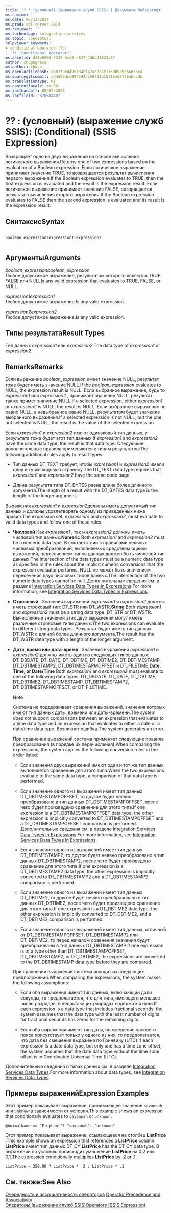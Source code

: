 ```yaml
---
title: '? : (условный) (выражение служб SSIS) | Документы Майкрософт'
ms.custom: ''
ms.date: 06/13/2017
ms.prod: sql-server-2014
ms.reviewer: ''
ms.technology: integration-services
ms.topic: conceptual
helpviewer_keywords:
- conditional operator (?:)
- '?: (conditional operator)'
ms.assetid: d38e6890-7338-4ce0-a837-2dbb41823a37
author: chugugrace
ms.author: chugu
ms.openlocfilehash: e607f9ed495184ef47ac2e4f1139b9a9566055ea
ms.sourcegitcommit: ad4d92dce894592a259721a1571b1d8736abacdb
ms.translationtype: MT
ms.contentlocale: ru-RU
ms.lasthandoff: 08/04/2020
ms.locfileid: "87668448"
---
```

# <a name="--conditional-ssis-expression"></a><span data-ttu-id="ce82a-103">?</span><span class="sxs-lookup"><span data-stu-id="ce82a-103">?</span></span> <span data-ttu-id="ce82a-104">: (условный) (выражение служб SSIS)</span><span class="sxs-lookup"><span data-stu-id="ce82a-104">: (Conditional) (SSIS Expression)</span></span>
  <span data-ttu-id="ce82a-105">Возвращает одно из двух выражений на основе вычисления логического выражения.</span><span class="sxs-lookup"><span data-stu-id="ce82a-105">Returns one of two expressions based on the evaluation of a Boolean expression.</span></span> <span data-ttu-id="ce82a-106">Если логическое выражение принимает значение TRUE, то возвращается результат вычисления первого выражения.</span><span class="sxs-lookup"><span data-stu-id="ce82a-106">If the Boolean expression evaluates to TRUE, then the first expression is evaluated and the result is the expression result.</span></span> <span data-ttu-id="ce82a-107">Если логическое выражение принимает значение FALSE, возвращается результат вычисления второго выражения.</span><span class="sxs-lookup"><span data-stu-id="ce82a-107">If the Boolean expression evaluates to FALSE then the second expression is evaluated and its result is the expression result.</span></span>  
  
## <a name="syntax"></a><span data-ttu-id="ce82a-108">Синтаксис</span><span class="sxs-lookup"><span data-stu-id="ce82a-108">Syntax</span></span>  
  
```  
  
boolean_expression?expression1:expression2  
  
```  
  
## <a name="arguments"></a><span data-ttu-id="ce82a-109">Аргументы</span><span class="sxs-lookup"><span data-stu-id="ce82a-109">Arguments</span></span>  
 <span data-ttu-id="ce82a-110">*boolean_expression*</span><span class="sxs-lookup"><span data-stu-id="ce82a-110">*boolean_expression*</span></span>  
 <span data-ttu-id="ce82a-111">Любое допустимое выражение, результатом которого являются TRUE, FALSE или NULL</span><span class="sxs-lookup"><span data-stu-id="ce82a-111">Is any valid expression that evaluates to TRUE, FALSE, or NULL.</span></span>  
  
 <span data-ttu-id="ce82a-112">*expression1*</span><span class="sxs-lookup"><span data-stu-id="ce82a-112">*expression1*</span></span>  
 <span data-ttu-id="ce82a-113">Любое допустимое выражение.</span><span class="sxs-lookup"><span data-stu-id="ce82a-113">Is any valid expression.</span></span>  
  
 <span data-ttu-id="ce82a-114">*expression2*</span><span class="sxs-lookup"><span data-stu-id="ce82a-114">*expression2*</span></span>  
 <span data-ttu-id="ce82a-115">Любое допустимое выражение.</span><span class="sxs-lookup"><span data-stu-id="ce82a-115">Is any valid expression.</span></span>  
  
## <a name="result-types"></a><span data-ttu-id="ce82a-116">Типы результата</span><span class="sxs-lookup"><span data-stu-id="ce82a-116">Result Types</span></span>  
 <span data-ttu-id="ce82a-117">Тип данных *expression1* или *expression2*.</span><span class="sxs-lookup"><span data-stu-id="ce82a-117">The data type of *expression1* or *expression2*.</span></span>  
  
## <a name="remarks"></a><span data-ttu-id="ce82a-118">Remarks</span><span class="sxs-lookup"><span data-stu-id="ce82a-118">Remarks</span></span>  
 <span data-ttu-id="ce82a-119">Если выражение *boolean_expression* имеет значение NULL, результат тоже будет иметь значение NULL.</span><span class="sxs-lookup"><span data-stu-id="ce82a-119">If the *boolean_expression* evaluates to NULL, the expression result is NULL.</span></span> <span data-ttu-id="ce82a-120">Если выбранное выражение, будь то *expression1* или *expression2* , принимает значение NULL, результат также примет значение NULL.</span><span class="sxs-lookup"><span data-stu-id="ce82a-120">If a selected expression, either *expression1* or *expression2* is NULL, the result is NULL.</span></span> <span data-ttu-id="ce82a-121">Если выбранное выражение не равно NULL, а невыбранное равно NULL, результатом будет значение выбранного выражения.</span><span class="sxs-lookup"><span data-stu-id="ce82a-121">If a selected expression is not NULL, but the one not selected is NULL, the result is the value of the selected expression.</span></span>  
  
 <span data-ttu-id="ce82a-122">Если *expression1* и *expression2* имеют одинаковый тип данных, у результата тоже будет этот тип данных.</span><span class="sxs-lookup"><span data-stu-id="ce82a-122">If *expression1* and *expression2* have the same data type, the result is that data type.</span></span> <span data-ttu-id="ce82a-123">Следующие дополнительные правила применяются к типам результатов:</span><span class="sxs-lookup"><span data-stu-id="ce82a-123">The following additional rules apply to result types:</span></span>  
  
-   <span data-ttu-id="ce82a-124">Тип данных DT_TEXT требует, чтобы *expression1* и *expression2* имели одну и ту же кодовую страницу.</span><span class="sxs-lookup"><span data-stu-id="ce82a-124">The DT_TEXT data type requires that *expression1* and *expression2* have the same code page.</span></span>  
  
-   <span data-ttu-id="ce82a-125">Длина результата типа DT_BYTES равна длине более длинного аргумента.</span><span class="sxs-lookup"><span data-stu-id="ce82a-125">The length of a result with the DT_BYTES data type is the length of the longer argument.</span></span>  
  
 <span data-ttu-id="ce82a-126">Выражения *expression1* и *expression2*должны иметь допустимый тип данных и должны удовлетворять одному из приведенных ниже правил.</span><span class="sxs-lookup"><span data-stu-id="ce82a-126">The expression set, *expression1* and *expression2*, must evaluate to valid data types and follow one of these rules:</span></span>  
  
-   <span data-ttu-id="ce82a-127">**Числовой** Как *expression1* , так и *expression2* должны иметь числовой тип данных.</span><span class="sxs-lookup"><span data-stu-id="ce82a-127">**Numeric** Both *expression1* and *expression2* must be a numeric data type.</span></span> <span data-ttu-id="ce82a-128">В соответствии с правилами неявных числовых преобразований, выполняемых средством оценки выражений, пересечением типов данных должен быть числовой тип данных.</span><span class="sxs-lookup"><span data-stu-id="ce82a-128">The intersection of the data types must be a numeric data type as specified in the rules about the implicit numeric conversions that the expression evaluator performs.</span></span> <span data-ttu-id="ce82a-129">NULL не может быть значением пересечения двух числовых типов данных.</span><span class="sxs-lookup"><span data-stu-id="ce82a-129">The intersection of the two numeric data types cannot be null.</span></span> <span data-ttu-id="ce82a-130">Дополнительные сведения см. в разделе [Integration Services Data Types in Expressions](integration-services-data-types-in-expressions.md).</span><span class="sxs-lookup"><span data-stu-id="ce82a-130">For more information, see [Integration Services Data Types in Expressions](integration-services-data-types-in-expressions.md).</span></span>  
  
-   <span data-ttu-id="ce82a-131">**Строковый** . Значения выражений *expression1* и *expression2* должны иметь строковый тип: DT_STR или DT_WSTR.</span><span class="sxs-lookup"><span data-stu-id="ce82a-131">**String** Both *expression1* and *expression2* must be a string data type: DT_STR or DT_WSTR.</span></span> <span data-ttu-id="ce82a-132">Вычисленные значения этих двух выражений могут иметь различные строковые типы данных.</span><span class="sxs-lookup"><span data-stu-id="ce82a-132">The two expressions can evaluate to different string data types.</span></span> <span data-ttu-id="ce82a-133">Результат будет иметь тип данных DT_WSTR с длиной более длинного аргумента.</span><span class="sxs-lookup"><span data-stu-id="ce82a-133">The result has the DT_WSTR data type with a length of the longer argument.</span></span>  
  
-   <span data-ttu-id="ce82a-134">**Дата, время или дата-время** . Значения выражений *expression1* и *expression2* должны иметь один из следующих типов данных: DT_DBDATE, DT_DATE, DT_DBTIME, DT_DBTIME2, DT_DBTIMESTAMP, DT_DBTIMESTAMP2, DT_DBTIMESTAPMOFFSET и DT_FILETIME.</span><span class="sxs-lookup"><span data-stu-id="ce82a-134">**Date, Time, or Date/Time** Both *expression1* and *expression2* must evaluate to one of the following data types: DT_DBDATE, DT_DATE, DT_DBTIME, DT_DBTIME2, DT_DBTIMESTAMP, DT_DBTIMESTAMP2, DT_DBTIMESTAPMOFFSET, or DT_FILETIME.</span></span>  
  
    > [!NOTE]  
    >  <span data-ttu-id="ce82a-135">Система не поддерживает сравнения выражений, значения которых имеют тип данных даты, времени или даты-времени.</span><span class="sxs-lookup"><span data-stu-id="ce82a-135">The system does not support comparisons between an expression that evaluates to a time data type and an expression that evaluates to either a date or a date/time data type.</span></span> <span data-ttu-id="ce82a-136">Возникнет ошибка.</span><span class="sxs-lookup"><span data-stu-id="ce82a-136">The system generates an error.</span></span>  
  
     <span data-ttu-id="ce82a-137">При сравнении выражений система применяет следующие правила преобразования (в порядке их перечисления).</span><span class="sxs-lookup"><span data-stu-id="ce82a-137">When comparing the expressions, the system applies the following conversion rules in the order listed:</span></span>  
  
    -   <span data-ttu-id="ce82a-138">Если значения двух выражений имеют один и тот же тип данных, выполняется сравнение для этого типа.</span><span class="sxs-lookup"><span data-stu-id="ce82a-138">When the two expressions evaluate to the same data type, a comparison of that data type is performed.</span></span>  
  
    -   <span data-ttu-id="ce82a-139">Если значение одного из выражений имеет тип данных DT_DBTIMESTAMPOFFSET, то другое будет неявно преобразовано в тип данных DT_DBTIMESTAMPOFFSET, после чего будет произведено сравнение для этого типа.</span><span class="sxs-lookup"><span data-stu-id="ce82a-139">If one expression is a DT_DBTIMESTAMPOFFSET data type, the other expression is implicitly converted to DT_DBTIMESTAMPOFFSET and a DT_DBTIMESTAMPOFFSET comparison is performed.</span></span> <span data-ttu-id="ce82a-140">Дополнительные сведения см. в разделе [Integration Services Data Types in Expressions](integration-services-data-types-in-expressions.md).</span><span class="sxs-lookup"><span data-stu-id="ce82a-140">For more information, see [Integration Services Data Types in Expressions](integration-services-data-types-in-expressions.md).</span></span>  
  
    -   <span data-ttu-id="ce82a-141">Если значение одного из выражений имеет тип данных DT_DBTIMESTAMP2, то другое будет неявно преобразовано в тип данных DT_DBTIMESTAMP2, после чего будет произведено сравнение для этого типа.</span><span class="sxs-lookup"><span data-stu-id="ce82a-141">If one expression is a DT_DBTIMESTAMP2 data type, the other expression is implicitly converted to DT_DBTIMESTAMP2 and a DT_DBTIMESTAMP2 comparison is performed.</span></span>  
  
    -   <span data-ttu-id="ce82a-142">Если значение одного из выражений имеет тип данных DT_DBTIME2, то другое будет неявно преобразовано в тип данных DT_DBTIME2, после чего будет произведено сравнение для этого типа.</span><span class="sxs-lookup"><span data-stu-id="ce82a-142">If one expression is a DT_DBTIME2 data type, the other expression is implicitly converted to DT_DBTIME2, and a DT_DBTIME2 comparison is performed.</span></span>  
  
    -   <span data-ttu-id="ce82a-143">Если значение одного из выражений имеет тип данных, отличный от DT_DBTIMESTAMPOFFSET, DT_DBTIMESTAMP2 или DT_DBTIME2, то перед началом сравнения значения будут преобразованы в тип данных DT_DBTIMESTAMP.</span><span class="sxs-lookup"><span data-stu-id="ce82a-143">If one expression is of a type other than DT_DBTIMESTAMPOFFSET, DT_DBTIMESTAMP2, or DT_DBTIME2, the expressions are converted to the DT_DBTIMESTAMP data type before they are compared.</span></span>  
  
     <span data-ttu-id="ce82a-144">При сравнении выражений система исходит из следующих предположений.</span><span class="sxs-lookup"><span data-stu-id="ce82a-144">When comparing the expressions, the system makes the following assumptions:</span></span>  
  
    -   <span data-ttu-id="ce82a-145">Если оба выражения имеют тип данных, включающий доли секунды, то предполагается, что для типа, имеющего меньшее число разрядов, в недостающих разрядах содержатся нули.</span><span class="sxs-lookup"><span data-stu-id="ce82a-145">If each expression is a data type that includes fractional seconds, the system assumes that the data type with the least number of digits for fractional seconds has zeros for the remaining digits.</span></span>  
  
    -   <span data-ttu-id="ce82a-146">Если оба выражения имеют тип даты, но смещение часового пояса присутствует только у одного из них, то предполагается, что дата без смещения выражена по Гринвичу (UTC).</span><span class="sxs-lookup"><span data-stu-id="ce82a-146">If each expression is a date data type, but only one has a time zone offset, the system assumes that the date data type without the time zone offset is in Coordinated Universal Time (UTC).</span></span>  
  
 <span data-ttu-id="ce82a-147">Дополнительные сведения о типах данных см. в разделе [Integration Services Data Types](../data-flow/integration-services-data-types.md).</span><span class="sxs-lookup"><span data-stu-id="ce82a-147">For more information about data types, see [Integration Services Data Types](../data-flow/integration-services-data-types.md).</span></span>  
  
## <a name="expression-examples"></a><span data-ttu-id="ce82a-148">Примеры выражений</span><span class="sxs-lookup"><span data-stu-id="ce82a-148">Expression Examples</span></span>  
 <span data-ttu-id="ce82a-149">Этот пример показывает выражение, принимающее значение `savannah` или `unknown`в зависимости от условия.</span><span class="sxs-lookup"><span data-stu-id="ce82a-149">This example shows an expression that conditionally evaluates to `savannah` or `unknown`.</span></span>  
  
```  
@AnimalName == "Elephant"? "savannah": "unknown"  
```  
  
 <span data-ttu-id="ce82a-150">Этот пример показывает выражение, ссылающееся на столбец **ListPrice** .</span><span class="sxs-lookup"><span data-stu-id="ce82a-150">This example shows an expression that references a **ListPrice** column.</span></span> <span data-ttu-id="ce82a-151">**ListPrice** имеет тип данных DT_CY.</span><span class="sxs-lookup"><span data-stu-id="ce82a-151">**ListPrice** has the DT_CY data type.</span></span> <span data-ttu-id="ce82a-152">В выражении по условию происходит умножение **ListPrice** на 0,2 или 0,1.</span><span class="sxs-lookup"><span data-stu-id="ce82a-152">The expression conditionally multiplies **ListPrice** by .2 or .1.</span></span>  
  
```  
ListPrice < 350.00 ? ListPrice * .2 : ListPrice * .1  
```  
  
## <a name="see-also"></a><span data-ttu-id="ce82a-153">См. также:</span><span class="sxs-lookup"><span data-stu-id="ce82a-153">See Also</span></span>  
 <span data-ttu-id="ce82a-154">[Очередность и ассоциативность операторов](operator-precedence-and-associativity.md) </span><span class="sxs-lookup"><span data-stu-id="ce82a-154">[Operator Precedence and Associativity](operator-precedence-and-associativity.md) </span></span>  
 [<span data-ttu-id="ce82a-155">Операторы (выражение служб SSIS)</span><span class="sxs-lookup"><span data-stu-id="ce82a-155">Operators &#40;SSIS Expression&#41;</span></span>](operators-ssis-expression.md)  
  
  
